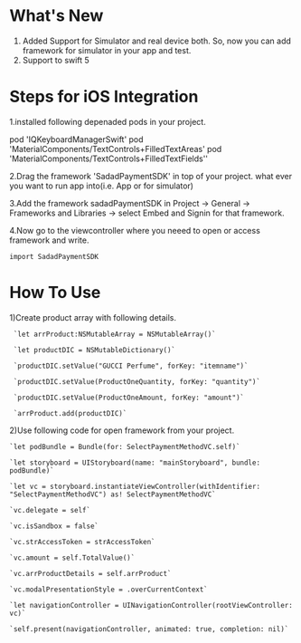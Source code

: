 # What's New

1. Added Support for Simulator and real device both. So, now you can add framework for simulator in your app and test.
2. Support to swift 5

# Steps for iOS Integration

1.installed following depenaded pods in your project.

pod 'IQKeyboardManagerSwift'
pod 'MaterialComponents/TextControls+FilledTextAreas'
pod 'MaterialComponents/TextControls+FilledTextFields''

2.Drag the framework 'SadadPaymentSDK' in top of your project. what ever you want to run app into(i.e. App or for simulator)

3.Add the framework sadadPaymentSDK in Project -> General -> Frameworks and Libraries -> select Embed and Signin for that framework.

4.Now go to the viewcontroller where you neeed to open or access framework and write.
```
import SadadPaymentSDK
```


# How To Use

1)Create product array with following details.

```
 `let arrProduct:NSMutableArray = NSMutableArray()`
   
 `let productDIC = NSMutableDictionary()`
 
 `productDIC.setValue("GUCCI Perfume", forKey: "itemname")`
 
 `productDIC.setValue(ProductOneQuantity, forKey: "quantity")`
 
 `productDIC.setValue(ProductOneAmount, forKey: "amount")`
 
 `arrProduct.add(productDIC)`
 ```
   
   
   
2)Use following code for open framework from your project.
   
   
   
```
`let podBundle = Bundle(for: SelectPaymentMethodVC.self)`

`let storyboard = UIStoryboard(name: "mainStoryboard", bundle: podBundle)`

`let vc = storyboard.instantiateViewController(withIdentifier: "SelectPaymentMethodVC") as! SelectPaymentMethodVC`

`vc.delegate = self`

`vc.isSandbox = false`

`vc.strAccessToken = strAccessToken`

`vc.amount = self.TotalValue()`

`vc.arrProductDetails = self.arrProduct`

`vc.modalPresentationStyle = .overCurrentContext`

`let navigationController = UINavigationController(rootViewController: vc)`

`self.present(navigationController, animated: true, completion: nil)`
```
